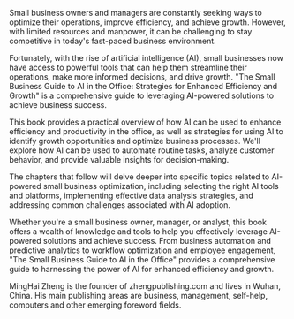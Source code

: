 
Small business owners and managers are constantly seeking ways to optimize their operations, improve efficiency, and achieve growth. However, with limited resources and manpower, it can be challenging to stay competitive in today's fast-paced business environment.

Fortunately, with the rise of artificial intelligence (AI), small businesses now have access to powerful tools that can help them streamline their operations, make more informed decisions, and drive growth. "The Small Business Guide to AI in the Office: Strategies for Enhanced Efficiency and Growth" is a comprehensive guide to leveraging AI-powered solutions to achieve business success.

This book provides a practical overview of how AI can be used to enhance efficiency and productivity in the office, as well as strategies for using AI to identify growth opportunities and optimize business processes. We'll explore how AI can be used to automate routine tasks, analyze customer behavior, and provide valuable insights for decision-making.

The chapters that follow will delve deeper into specific topics related to AI-powered small business optimization, including selecting the right AI tools and platforms, implementing effective data analysis strategies, and addressing common challenges associated with AI adoption.

Whether you're a small business owner, manager, or analyst, this book offers a wealth of knowledge and tools to help you effectively leverage AI-powered solutions and achieve success. From business automation and predictive analytics to workflow optimization and employee engagement, "The Small Business Guide to AI in the Office" provides a comprehensive guide to harnessing the power of AI for enhanced efficiency and growth.

MingHai Zheng is the founder of zhengpublishing.com and lives in Wuhan, China. His main publishing areas are business, management, self-help, computers and other emerging foreword fields.
